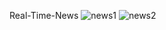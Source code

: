 Real-Time-News
![news1](https://github.com/user-attachments/assets/1531a7a7-d917-498d-be48-4f18924ffbd4)
![news2](https://github.com/user-attachments/assets/bc378e7a-9a3c-47bd-a6b0-67cc64ddea25)

